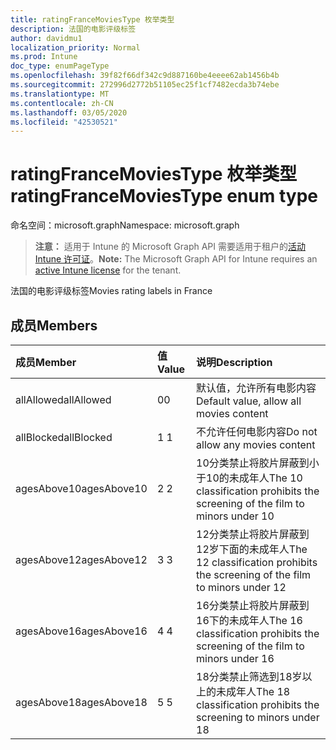 ```yaml
---
title: ratingFranceMoviesType 枚举类型
description: 法国的电影评级标签
author: davidmu1
localization_priority: Normal
ms.prod: Intune
doc_type: enumPageType
ms.openlocfilehash: 39f82f66df342c9d887160be4eeee62ab1456b4b
ms.sourcegitcommit: 272996d2772b51105ec25f1cf7482ecda3b74ebe
ms.translationtype: MT
ms.contentlocale: zh-CN
ms.lasthandoff: 03/05/2020
ms.locfileid: "42530521"
---
```

# <a name="ratingfrancemoviestype-enum-type"></a><span data-ttu-id="73747-103">ratingFranceMoviesType 枚举类型</span><span class="sxs-lookup"><span data-stu-id="73747-103">ratingFranceMoviesType enum type</span></span>

<span data-ttu-id="73747-104">命名空间：microsoft.graph</span><span class="sxs-lookup"><span data-stu-id="73747-104">Namespace: microsoft.graph</span></span>

> <span data-ttu-id="73747-105">**注意：** 适用于 Intune 的 Microsoft Graph API 需要适用于租户的[活动 Intune 许可证](https://go.microsoft.com/fwlink/?linkid=839381)。</span><span class="sxs-lookup"><span data-stu-id="73747-105">**Note:** The Microsoft Graph API for Intune requires an [active Intune license](https://go.microsoft.com/fwlink/?linkid=839381) for the tenant.</span></span>

<span data-ttu-id="73747-106">法国的电影评级标签</span><span class="sxs-lookup"><span data-stu-id="73747-106">Movies rating labels in France</span></span>

## <a name="members"></a><span data-ttu-id="73747-107">成员</span><span class="sxs-lookup"><span data-stu-id="73747-107">Members</span></span>
|<span data-ttu-id="73747-108">成员</span><span class="sxs-lookup"><span data-stu-id="73747-108">Member</span></span>|<span data-ttu-id="73747-109">值</span><span class="sxs-lookup"><span data-stu-id="73747-109">Value</span></span>|<span data-ttu-id="73747-110">说明</span><span class="sxs-lookup"><span data-stu-id="73747-110">Description</span></span>|
|:---|:---|:---|
|<span data-ttu-id="73747-111">allAllowed</span><span class="sxs-lookup"><span data-stu-id="73747-111">allAllowed</span></span>|<span data-ttu-id="73747-112">0</span><span class="sxs-lookup"><span data-stu-id="73747-112">0</span></span>|<span data-ttu-id="73747-113">默认值，允许所有电影内容</span><span class="sxs-lookup"><span data-stu-id="73747-113">Default value, allow all movies content</span></span>|
|<span data-ttu-id="73747-114">allBlocked</span><span class="sxs-lookup"><span data-stu-id="73747-114">allBlocked</span></span>|<span data-ttu-id="73747-115">1 </span><span class="sxs-lookup"><span data-stu-id="73747-115">1</span></span>|<span data-ttu-id="73747-116">不允许任何电影内容</span><span class="sxs-lookup"><span data-stu-id="73747-116">Do not allow any movies content</span></span>|
|<span data-ttu-id="73747-117">agesAbove10</span><span class="sxs-lookup"><span data-stu-id="73747-117">agesAbove10</span></span>|<span data-ttu-id="73747-118">2 </span><span class="sxs-lookup"><span data-stu-id="73747-118">2</span></span>|<span data-ttu-id="73747-119">10分类禁止将胶片屏蔽到小于10的未成年人</span><span class="sxs-lookup"><span data-stu-id="73747-119">The 10 classification prohibits the screening of the film to minors under 10</span></span>|
|<span data-ttu-id="73747-120">agesAbove12</span><span class="sxs-lookup"><span data-stu-id="73747-120">agesAbove12</span></span>|<span data-ttu-id="73747-121">3 </span><span class="sxs-lookup"><span data-stu-id="73747-121">3</span></span>|<span data-ttu-id="73747-122">12分类禁止将胶片屏蔽到12岁下面的未成年人</span><span class="sxs-lookup"><span data-stu-id="73747-122">The 12 classification prohibits the screening of the film to minors under 12</span></span>|
|<span data-ttu-id="73747-123">agesAbove16</span><span class="sxs-lookup"><span data-stu-id="73747-123">agesAbove16</span></span>|<span data-ttu-id="73747-124">4 </span><span class="sxs-lookup"><span data-stu-id="73747-124">4</span></span>|<span data-ttu-id="73747-125">16分类禁止将胶片屏蔽到16下的未成年人</span><span class="sxs-lookup"><span data-stu-id="73747-125">The 16 classification prohibits the screening of the film to minors under 16</span></span>|
|<span data-ttu-id="73747-126">agesAbove18</span><span class="sxs-lookup"><span data-stu-id="73747-126">agesAbove18</span></span>|<span data-ttu-id="73747-127">5 </span><span class="sxs-lookup"><span data-stu-id="73747-127">5</span></span>|<span data-ttu-id="73747-128">18分类禁止筛选到18岁以上的未成年人</span><span class="sxs-lookup"><span data-stu-id="73747-128">The 18 classification prohibits the screening to minors under 18</span></span>|




